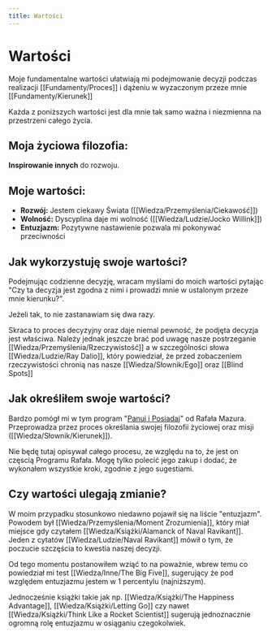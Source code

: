```yaml
---
title: Wartości
---
```


# Wartości
Moje fundamentalne wartości ułatwiają mi podejmowanie decyzji podczas realizacji [[Fundamenty/Proces]] i dążeniu w wyzaczonym przeze mnie [[Fundamenty/Kierunek]]

Każda z poniższych wartości jest dla mnie tak samo ważna i niezmienna na przestrzeni całego życia. 

## Moja życiowa filozofia:
**Inspirowanie innych** do rozwoju.

## Moje wartości:
- **Rozwój:** Jestem ciekawy Świata ([[Wiedza/Przemyślenia/Ciekawość]])
- **Wolność:** Dyscyplina daje mi wolność ([[Wiedza/Ludzie/Jocko Willink]])
- **Entuzjazm:** Pozytywne nastawienie pozwala mi pokonywać przeciwności

## Jak wykorzystuję swoje wartości?
Podejmując codzienne decyzję, wracam myślami do moich wartości pytając "Czy ta decyzja jest zgodna z nimi i prowadzi mnie w ustalonym przeze mnie kierunku?". 

Jeżeli tak, to nie zastanawiam się dwa razy.

Skraca to proces decyzyjny oraz daje niemal pewność, że podjęta decyzja jest właściwa. Należy jednak jeszcze brać pod uwagę nasze postrzeganie [[Wiedza/Przemyślenia/Rzeczywistość]] a w szczególności słowa [[Wiedza/Ludzie/Ray Dalio]], który powiedział, że przed zobaczeniem rzeczywistości chronią nas nasze [[Wiedza/Słownik/Ego]] oraz [[Blind Spots]]

## Jak określiłem swoje wartości? 
Bardzo pomógł mi w tym program "[Panuj i Posiadaj](https://zenjaskiniowca.pl/programy/panuj-i-posiadaj/)" od Rafała Mazura. Przeprowadza przez proces określania swojej filozofii życiowej oraz misji ([[Wiedza/Słownik/Kierunek]]).

Nie będę tutaj opisywał całego procesu, ze względu na to, że jest on częscią Programu Rafała. Mogę tylko polecić jego zakup i dodać, że wykonałem wszystkie kroki, zgodnie z jego sugestiami.

## Czy wartości ulegają zmianie? 
W moim przypadku stosunkowo niedawno pojawił się na liście "entuzjazm". Powodem był [[Wiedza/Przemyślenia/Moment Zrozumienia]], który miał miejsce gdy czytałem [[Wiedza/Książki/Alamanck of Naval Ravikant]]. Jeden z cytatów [[Wiedza/Ludzie/Naval Ravikant]] mówił o tym, że poczucie szczęścia to kwestia naszej decyzji. 

Od tego momentu postanowiłem wziąć to na poważnie, wbrew temu co powiedział mi test [[Wiedza/Inne/The Big Five]], sugerujący że pod względem entuzjazmu jestem w 1 percentylu (najniższym). 

Jednocześnie książki takie jak np. [[Wiedza/Książki/The Happiness Advantage]], [[Wiedza/Książki/Letting Go]] czy nawet [[Wiedza/Książki/Think Like a Rocket Scientist]] sugerują jednoznacznie ogromną rolę entuzjazmu w osiąganiu czegokolwiek. 

